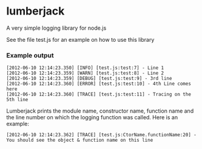 # lumberjack

A very simple logging library for node.js

See the file test.js for an example on how to use this library

### Example output

```
[2012-06-10 12:14:23.350] [INFO] [test.js:test:7] - Line 1
[2012-06-10 12:14:23.359] [WARN] [test.js:test:8] - Line 2
[2012-06-10 12:14:23.359] [DEBUG] [test.js:test:9] - 3rd line
[2012-06-10 12:14:23.360] [ERROR] [test.js:test:10] - 4th Line comes here
[2012-06-10 12:14:23.360] [TRACE] [test.js:test:11] - Tracing on the 5th line
```

Lumberjack prints the module name, constructor name, function name and the line number on which the logging function was called. Here is an example:

```
[2012-06-10 12:14:23.362] [TRACE] [test.js:CtorName.functionName:20] - You should see the object & function name on this line
```
